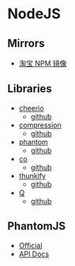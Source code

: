 NodeJS
======

## Mirrors

* [淘宝 NPM 镜像][mirror-taobao-npm]

## Libraries

*  [cheerio][cheerio-npm]
    -  [github][cheerio-github]
*  [compression][compression-npm]
    -  [github][compression-github]
*  [phantom][phantom-npm]
    -  [github][phantom-github]
*  [co][co-npm]
    -  [github][co-github]
*  [thunkify][thunkify-npm]
    -  [github][thunkify-github]
*  [Q][q-npm]
    -  [github][q-github]


## PhantomJS

* [Official][phantomjs-official]
* [API Docs][phantomjs-api-docs]



[mirror-taobao-npm]: http://npm.taobao.org/

[cheerio-npm]: https://www.npmjs.com/package/cheerio
[cheerio-github]: https://github.com/cheeriojs/cheerio

[compression-npm]: https://www.npmjs.com/package/compression
[compression-github]: https://github.com/expressjs/compression

[phantom-npm]: https://www.npmjs.com/package/phantom
[phantom-github]: https://github.com/sgentle/phantomjs-node

[co-npm]: https://www.npmjs.com/package/co
[co-github]: https://github.com/tj/co

[q-npm]: https://www.npmjs.com/package/q
[q-github]: https://github.com/kriskowal/q

[thunkify-npm]: https://www.npmjs.com/package/thunkify
[thunkify-github]: https://github.com/tj/node-thunkify

[phantomjs-official]: http://phantomjs.org/
[phantomjs-api-docs]: http://phantomjs.org/api/
